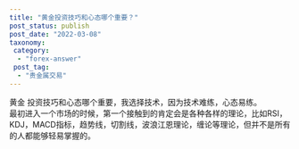 ```yaml
---
title: "黄金投资技巧和心态哪个重要？"
post_status: publish
post_date: "2022-03-08"
taxonomy:
 category: 
  - "forex-answer"
 post_tag: 
  - "贵金属交易"
---
```


黄金 投资技巧和心态哪个重要，我选择技术，因为技术难练，心态易练。  
最初进入一个市场的时候，第一个接触到的肯定会是各种各样的理论，比如RSI，KDJ，MACD指标，趋势线，切割线，波浪江恩理论，缠论等理论，但并不是所有的人都能够轻易掌握的。
